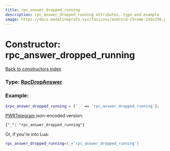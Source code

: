 ```yaml
---
title: rpc_answer_dropped_running
description: rpc_answer_dropped_running attributes, type and example
image: https://docs.madelineproto.xyz/favicons/android-chrome-256x256.png
---
```

# Constructor: rpc\_answer\_dropped\_running  
[Back to constructors index](index.md)






### Type: [RpcDropAnswer](../types/RpcDropAnswer.md)


### Example:

```php
$rpc_answer_dropped_running = ['_' => 'rpc_answer_dropped_running'];
```  

[PWRTelegram](https://pwrtelegram.xyz) json-encoded version:

```
{"_": "rpc_answer_dropped_running"}
```


Or, if you're into Lua:

```lua
rpc_answer_dropped_running={_='rpc_answer_dropped_running'}

```


